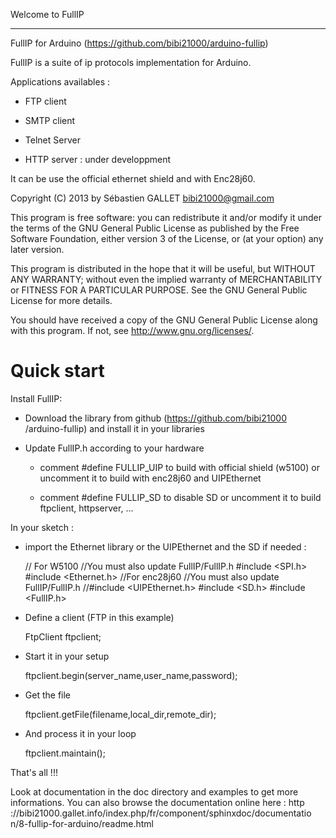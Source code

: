 
Welcome to FullIP
*****************

FullIP for Arduino (https://github.com/bibi21000/arduino-fullip)

FullIP is a suite of ip protocols implementation for Arduino.

Applications availables :

* FTP client

* SMTP client

* Telnet Server

* HTTP server : under developpment

It can be use the official ethernet shield and with Enc28j60.

Copyright (C) 2013 by Sébastien GALLET <bibi21000@gmail.com>

This program is free software: you can redistribute it and/or modify
it under the terms of the GNU General Public License as published by
the Free Software Foundation, either version 3 of the License, or (at
your option) any later version.

This program is distributed in the hope that it will be useful, but
WITHOUT ANY WARRANTY; without even the implied warranty of
MERCHANTABILITY or FITNESS FOR A PARTICULAR PURPOSE.  See the GNU
General Public License for more details.

You should have received a copy of the GNU General Public License
along with this program.  If not, see <http://www.gnu.org/licenses/>.


Quick start
===========

Install FullIP:

* Download the library from github (https://github.com/bibi21000
  /arduino-fullip) and install it in your libraries

* Update FullIP.h according to your hardware

     * comment #define FULLIP_UIP to build with official shield
       (w5100) or uncomment it to build with enc28j60 and UIPEthernet

     * comment #define FULLIP_SD to disable SD or uncomment it to
       build ftpclient, httpserver, ...

In your sketch :

* import the Ethernet library or the UIPEthernet and the SD if needed
  :

   // For W5100
   //You must also update FullIP/FullIP.h
   #include <SPI.h>
   #include <Ethernet.h>
   //For enc28j60
   //You must also update FullIP/FullIP.h
   //#include <UIPEthernet.h>
   #include <SD.h>
   #include <FullIP.h>

* Define a client (FTP in this example)

   FtpClient ftpclient;

* Start it in your setup

   ftpclient.begin(server_name,user_name,password);

* Get the file

   ftpclient.getFile(filename,local_dir,remote_dir);

* And process it in your loop

   ftpclient.maintain();

That's all !!!

Look at documentation in the doc directory and examples to get more
informations. You can also browse the documentation online here : http
://bibi21000.gallet.info/index.php/fr/component/sphinxdoc/documentatio
n/8-fullip-for-arduino/readme.html
